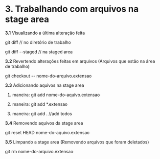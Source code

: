 # 3. Trabalhando com arquivos na stage area

**3.1** Visualizando a última alteração feita

git diff // no diretório de trabalho 

git diff --staged // na staged area 

**3.2** Revertendo alterações feitas em arquivos (Arquivos que estão na área de trabalho)

git checkout -- nome-do-arquivo.extensao


**3.3** Adicionando aquivos na stage area

1. maneira: git add nome-do-aquivo.extensao 

2. maneira: git add *.extensao

3. maneira: git add . //add todos

**3.4** Removendo aquivos da stage area

git reset HEAD nome-do-aquivo.extensao

**3.5** Limpando a stage area (Removendo arquivos que foram deletados)

git rm nome-do-arquivo.extensao